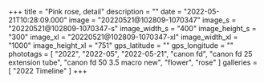 +++
title = "Pink rose, detail"
description = ""
date = "2022-05-21T10:28:09.000"
image = "20220521@102809-1070347"
image_s = "20220521@102809-1070347-s"
image_width_s = "400"
image_height_s = "300"
image_xl = "20220521@102809-1070347-xl"
image_width_xl = "1000"
image_height_xl = "751"
gps_latitude = ""
gps_longitude = ""
phototags = [ "2022", "2022-05", "2022-05-21", "canon fd", "canon fd 25 extension tube", "canon fd 50 3.5 macro new", "flower", "rose" ]
galleries = [ "2022 Timeline" ]
+++
